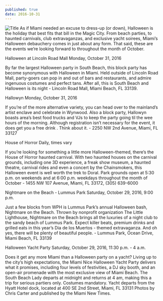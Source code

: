 ```yaml
---
published: true
date: 2016-10-31
---
```

![Title]({{site.baseurl}}/assets/images/halloween-in-miami.jpg)
As if Miami needed an excuse to dress-up (or down), Halloween is the holiday that best fits that bill in the Magic City. From beach parties, to haunted carnivals, club extravaganzas, and exclusive yacht soirees, Miami’s Halloween debauchery comes in just about any form. That said, these are the events we’re looking forward to throughout the month of October.

Halloween at Lincoln Road Mall
Monday, October 31, 2016

By far the largest Halloween party in South Beach, this block party has become synonymous with Halloween in Miami. Held outside of Lincoln Road Mall, party-goers can pop in and out of bars and restaurants, and admire ingenuous costumes and perfect tans. After all, this is South Beach and Halloween is its night - Lincoln Road Mall, Miami Beach, FL 33139.

Hallowyn
Monday, October 31, 2016

If you’re of the more alternative variety, you can head over to the mainland’s artist enclave and celebrate in Wynwood. Also a block party, Hallowyn boasts area’s best food trucks and VJs to keep the party going til the wee hours of the morning. Although registration isn’t necessary for the event, it does get you a free drink . Think about it. - 2250 NW 2nd Avenue, Miami, FL 33127

House of Horror
Daily, times vary

If you’re looking for something a little more Halloween-themed, there’s the House of Horror haunted carnival. With two haunted houses on the carnival grounds, including one 3D experience, a freak show museum, a haunted theatre, carnival rides and even a concert by the Chainsmokers, this Halloween event is well worth the trek to Doral. Park grounds open at 5:30 p.m. on weekends and at 6:00 p.m. weekdays throughout the month of October - 1455 NW 107 Avenue, Miami, FL 33172, (305) 639-6000

Nightmare on the Beach - Lummus Park
Saturday, October 29, 2016, 9:00 p.m.

Just a few blocks from WPH is Lummus Park’s annual Halloween bash, Nightmare on the Beach. Thrown by nonprofit organization The Little Lighthouse, Nightmare on the Beach brings all the luxuries of a night club to the sandy beach of Lummus Park. Expect killer beats, premium drinks and grilled eats in this year’s Dia de los Muertos - themed extravaganza. And oh yes, there will be plenty of beautiful people. - Lummus Park, Ocean Drive, Miami Beach, FL 33139

Halloween Yacht Party
Saturday, October 29, 2016, 11:30 p.m. - 4 a.m.

Does it get any more Miami than a Halloween party on a yacht? Living up to the city’s high expectations, the Miami Nice Halloween Yacht Party delivers what it promises, including four levels of festivities, a DJ sky booth, and an open-air promenade with the most exclusive view of Miami Beach. The South Beach Lady departs at midnight and returns at 4 am, making this a trip for serious partiers only. Costumes mandatory. Yacht departs from the Hyatt Hotel dock, located at 400 SE 2nd Street, Miami, FL 33131
Photos by Chris Carter and published by the Miami New Times.
